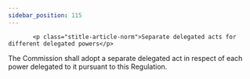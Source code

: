 ```yaml
---
sidebar_position: 115
---
```

           <p class="stitle-article-norm">Separate delegated acts for different delegated powers</p>
   <p class="norm">The Commission shall adopt a separate delegated act in respect of each power delegated to it pursuant to this Regulation.</p>